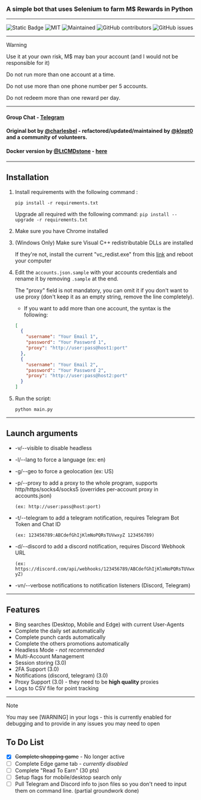 ### A simple bot that uses Selenium to farm M$ Rewards in Python
---

![Static Badge](https://img.shields.io/badge/Made_in-python-violet?style=for-the-badge)
![MIT](https://img.shields.io/badge/License-MIT-blue.svg?style=for-the-badge)
![Maintained](https://img.shields.io/badge/Maintained%3F-yes-green.svg?style=for-the-badge)
![GitHub contributors](https://img.shields.io/github/contributors/klept0/MS-Rewards-Farmer?style=for-the-badge)
![GitHub issues](https://img.shields.io/github/issues/klept0/MS-Rewards-Farmer?style=for-the-badge)

---

> [!WARNING]
> Use it at your own risk, M$ may ban your account (and I would not be responsible for it)
> 
> Do not run more than one account at a time.
> 
> Do not use more than one phone number per 5 accounts.
> 
> Do not redeem more than one reward per day.
---
#### Group Chat - [Telegram](https://t.me/klept0_MS_Rewards_Farmer/)
#### Original bot by [@charlesbel](https://github.com/charlesbel) - refactored/updated/maintained by [@klept0](https://github.com/klept0) and a community of volunteers.
#### Docker version by [@LtCMDstone](https://github.com/LtCMDstone) - [here](https://github.com/LtCMDstone/MS-Rewards-Farmer-Docker)

---

## Installation

1. Install requirements with the following command :

   `pip install -r requirements.txt`

   Upgrade all required with the following command:
   `pip install --upgrade -r requirements.txt`

2. Make sure you have Chrome installed

3. (Windows Only) Make sure Visual C++ redistributable DLLs are installed

   If they're not, install the current "vc_redist.exe" from this [link](https://learn.microsoft.com/en-GB/cpp/windows/latest-supported-vc-redist?view=msvc-170) and reboot your computer 

4. Edit the `accounts.json.sample` with your accounts credentials and rename it by removing `.sample` at the end.

   The "proxy" field is not mandatory, you can omit it if you don't want to use proxy (don't keep it as an empty string, remove the line completely).

   - If you want to add more than one account, the syntax is the following:

   ```json
   [
     {
       "username": "Your Email 1",
       "password": "Your Password 1",
       "proxy": "http://user:pass@host1:port"
     },
     {
       "username": "Your Email 2",
       "password": "Your Password 2",
       "proxy": "http://user:pass@host2:port"
     }
   ]
   ```

7. Run the script:

   `python main.py`

---

## Launch arguments

- -v/--visible to disable headless
- -l/--lang to force a language (ex: en)
- -g/--geo to force a geolocation (ex: US)
- -p/--proxy to add a proxy to the whole program, supports http/https/socks4/socks5 (overrides per-account proxy in accounts.json)

  ```(ex: http://user:pass@host:port)```
- -t/--telegram to add a telegram notification, requires Telegram Bot Token and Chat ID

  ```(ex: 123456789:ABCdefGhIjKlmNoPQRsTUVwxyZ 123456789)```
- -d/--discord to add a discord notification, requires Discord Webhook URL

  ```(ex: https://discord.com/api/webhooks/123456789/ABCdefGhIjKlmNoPQRsTUVwxyZ)```
- -vn/--verbose notifications to notification listeners (Discord, Telegram)

---

## Features

- Bing searches (Desktop, Mobile and Edge) with current User-Agents
- Complete the daily set automatically
- Complete punch cards automatically
- Complete the others promotions automatically
- Headless Mode - _not recommended_
- Multi-Account Management
- Session storing (3.0)
- 2FA Support (3.0)
- Notifications (discord, telegram) (3.0)
- Proxy Support (3.0) - they need to be **high quality** proxies
- Logs to CSV file for point tracking

---

> [!NOTE]
> You may see [WARNING] in your logs - this is currently enabled for debugging and to provide in any issues you may need to open

## To Do List

- [x] ~~Complete shopping game~~ - No longer active
- [ ] Complete Edge game tab - _currently disabled_
- [ ] Complete "Read To Earn" (30 pts)
- [ ] Setup flags for mobile/desktop search only
- [ ] Pull Telegram and Discord info to json files so you don't need to input them on command line. (partial groundwork done)
